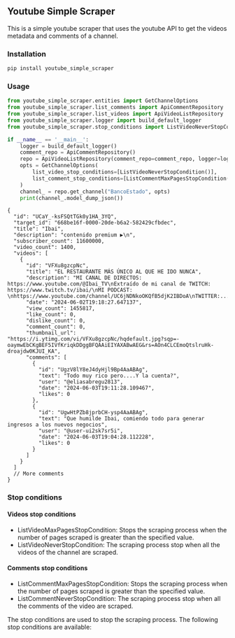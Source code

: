 ## Youtube Simple Scraper

This is a simple youtube scraper that uses the youtube API to get the videos metadata and comments of a channel.

### Installation

```bash
pip install youtube_simple_scraper
```

### Usage

```python
from youtube_simple_scraper.entities import GetChannelOptions
from youtube_simple_scraper.list_comments import ApiCommentRepository
from youtube_simple_scraper.list_videos import ApiVideoListRepository
from youtube_simple_scraper.logger import build_default_logger
from youtube_simple_scraper.stop_conditions import ListVideoNeverStopCondition, ListCommentMaxPagesStopCondition

if __name__ == '__main__':
    logger = build_default_logger()
    comment_repo = ApiCommentRepository()
    repo = ApiVideoListRepository(comment_repo=comment_repo, logger=logger)
    opts = GetChannelOptions(
        list_video_stop_conditions=[ListVideoNeverStopCondition()],
        list_comment_stop_conditions=[ListCommentMaxPagesStopCondition(100)]
    )
    channel_ = repo.get_channel("BancoEstado", opts)
    print(channel_.model_dump_json())
```

```json5
{
  "id": "UCaY_-ksFSQtTGk0y1HA_3YQ",
  "target_id": "668be16f-0000-20de-b6a2-582429cfbdec",
  "title": "Ibai",  
  "description": "contenido premium ▶️\n",
  "subscriber_count": 11600000,
  "video_count": 1400,
  "videos": [
    {
      "id": "VFXu8gzcpNc",
      "title": "EL RESTAURANTE MÁS ÚNICO AL QUE HE IDO NUNCA",
      "description": "MI CANAL DE DIRECTOS: https://www.youtube.com/@Ibai_TV\nExtraído de mi canal de TWITCH: https://www.twitch.tv/ibai/\nMI PODCAST: \nhttps://www.youtube.com/channel/UC6jNDNkoOKQfB5djK2IBDoA\nTWITTER:...",
      "date": "2024-06-02T19:18:27.647137",
      "view_count": 1455817,
      "like_count": 0,
      "dislike_count": 0,
      "comment_count": 0,
      "thumbnail_url": "https://i.ytimg.com/vi/VFXu8gzcpNc/hqdefault.jpg?sqp=-oaymwEbCKgBEF5IVfKriqkDDggBFQAAiEIYAXABwAEG&rs=AOn4CLCEmoQtslruHk-droajdw0KJUI_KA",
      "comments": [
        {
          "id": "UgzV8lY8eJ4dyHjl9Bp4AaABAg",
          "text": "Todo muy rico pero....Y la cuenta?",
          "user": "@eliasabregu2813",
          "date": "2024-06-03T19:11:28.109467",
          "likes": 0
        },
        {
          "id": "UgwHtPZb8jprbCH-ysp4AaABAg",
          "text": "Que humilde Ibai, comiendo todo para generar ingresos a los nuevos negocios",
          "user": "@user-ui2sk7sr5i",
          "date": "2024-06-03T19:04:28.112228",
          "likes": 0
        }
      ]
    }
  ]
  // More comments 
}

```

### Stop conditions

#### Videos stop conditions

- ListVideoMaxPagesStopCondition: Stops the scraping process when the number of pages scraped is greater than the specified value. 
- ListVideoNeverStopCondition: The scraping process stop when all the videos of the channel are scraped.

#### Comments stop conditions
- ListCommentMaxPagesStopCondition: Stops the scraping process when the number of pages scraped is greater than the specified value.
- ListCommentNeverStopCondition: The scraping process stop when all the comments of the video are scraped.

The stop conditions are used to stop the scraping process. The following stop conditions are available:



